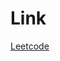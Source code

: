 # Link

[Leetcode](https://leetcode.com/problems/kth-smallest-element-in-a-sorted-matrix/description/)

